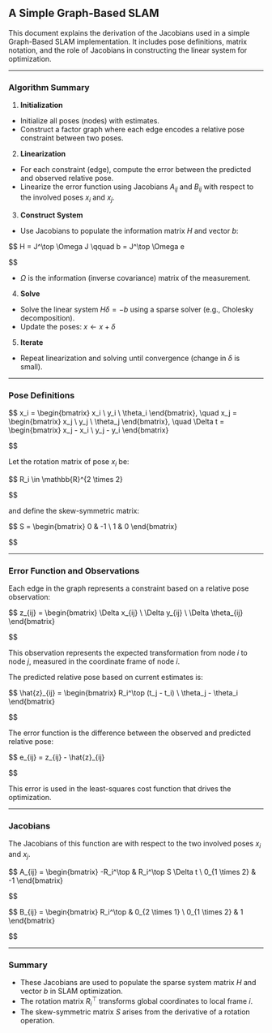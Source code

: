 ## A Simple Graph-Based SLAM

This document explains the derivation of the Jacobians used in a simple Graph-Based SLAM implementation. It includes pose definitions, matrix notation, and the role of Jacobians in constructing the linear system for optimization.

---

### Algorithm Summary

1. **Initialization**

- Initialize all poses (nodes) with estimates.
- Construct a factor graph where each edge encodes a relative pose constraint between two poses.

2. **Linearization**

- For each constraint (edge), compute the error between the predicted and observed relative pose.
- Linearize the error function using Jacobians $A_{ij}$ and $B_{ij}$ with respect to the involved poses $x_i$ and $x_j$.

3. **Construct System**

- Use Jacobians to populate the information matrix $H$ and vector $b$:

$$
H = J^\top \Omega J \qquad b = J^\top \Omega e

$$

- $\Omega$ is the information (inverse covariance) matrix of the measurement.

4. **Solve**

- Solve the linear system $H \delta = -b$ using a sparse solver (e.g., Cholesky decomposition).
- Update the poses: $x \leftarrow x + \delta$

5. **Iterate**

- Repeat linearization and solving until convergence (change in $\delta$ is small).

---

### Pose Definitions

$$
x_i = \begin{bmatrix} x_i \\ y_i \\ \theta_i \end{bmatrix}, \quad
x_j = \begin{bmatrix} x_j \\ y_j \\ \theta_j \end{bmatrix}, \quad
\Delta t = \begin{bmatrix} x_j - x_i \\ y_j - y_i \end{bmatrix}

$$

Let the rotation matrix of pose $x_i$ be:

$$
R_i \in \mathbb{R}^{2 \times 2}

$$

and define the skew-symmetric matrix:

$$
S = \begin{bmatrix}
0 & -1 \\
1 & 0
\end{bmatrix}

$$

---

### Error Function and Observations

Each edge in the graph represents a constraint based on a relative pose observation:

$$
z_{ij} = \begin{bmatrix} \Delta x_{ij} \\ \Delta y_{ij} \\ \Delta \theta_{ij} \end{bmatrix}

$$

This observation represents the expected transformation from node $i$ to node $j$, measured in the coordinate frame of node $i$.

The predicted relative pose based on current estimates is:

$$
\hat{z}_{ij} = \begin{bmatrix} R_i^\top (t_j - t_i) \\ \theta_j - \theta_i \end{bmatrix}

$$

The error function is the difference between the observed and predicted relative pose:

$$
e_{ij} = z_{ij} - \hat{z}_{ij}

$$

This error is used in the least-squares cost function that drives the optimization.

---

### Jacobians

The Jacobians of this function are with respect to the two involved poses $x_i$ and $x_j$.

$$
A_{ij} =
\begin{bmatrix}
-R_i^\top & R_i^\top S \Delta t \\
0_{1 \times 2} & -1
\end{bmatrix}

$$

$$
B_{ij} =
\begin{bmatrix}
R_i^\top & 0_{2 \times 1} \\
0_{1 \times 2} & 1
\end{bmatrix}

$$

---

### Summary

- These Jacobians are used to populate the sparse system matrix $H$ and vector $b$ in SLAM optimization.
- The rotation matrix $R_i^\top$ transforms global coordinates to local frame $i$.
- The skew-symmetric matrix $S$ arises from the derivative of a rotation operation.